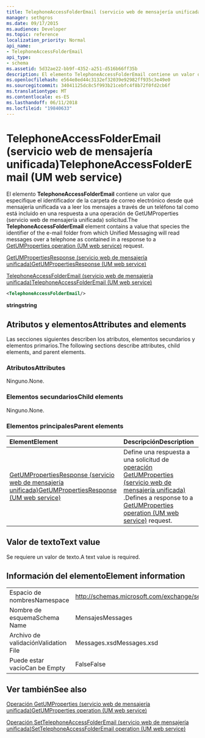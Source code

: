 ```yaml
---
title: TelephoneAccessFolderEmail (servicio web de mensajería unificada)
manager: sethgros
ms.date: 09/17/2015
ms.audience: Developer
ms.topic: reference
localization_priority: Normal
api_name:
- TelephoneAccessFolderEmail
api_type:
- schema
ms.assetid: 5d32ae22-bb9f-4352-a251-d516b66ff35b
description: El elemento TelephoneAccessFolderEmail contiene un valor que especifique el identificador de la carpeta de correo electrónico desde qué mensajería unificada va a leer los mensajes a través de un teléfono tal como está incluido en una respuesta a una solicitud de GetUMProperties operación (servicio web de mensajería unificada).
ms.openlocfilehash: e564e8ed44c3132ef32039e92982ff935c3e49e0
ms.sourcegitcommit: 34041125dc8c5f993b21cebfc4f8b72f0fd2cb6f
ms.translationtype: MT
ms.contentlocale: es-ES
ms.lasthandoff: 06/11/2018
ms.locfileid: "19840633"
---
```

# <a name="telephoneaccessfolderemail-um-web-service"></a><span data-ttu-id="92799-103">TelephoneAccessFolderEmail (servicio web de mensajería unificada)</span><span class="sxs-lookup"><span data-stu-id="92799-103">TelephoneAccessFolderEmail (UM web service)</span></span>

<span data-ttu-id="92799-104">El elemento **TelephoneAccessFolderEmail** contiene un valor que especifique el identificador de la carpeta de correo electrónico desde qué mensajería unificada va a leer los mensajes a través de un teléfono tal como está incluido en una respuesta a una operación de GetUMProperties (servicio web de mensajería unificada) [ ](getumproperties-operation-um-web-service.md)solicitud.</span><span class="sxs-lookup"><span data-stu-id="92799-104">The **TelephoneAccessFolderEmail** element contains a value that species the identifier of the e-mail folder from which Unified Messaging will read messages over a telephone as contained in a response to a [GetUMProperties operation (UM web service)](getumproperties-operation-um-web-service.md) request.</span></span> 
  
[<span data-ttu-id="92799-105">GetUMPropertiesResponse (servicio web de mensajería unificada)</span><span class="sxs-lookup"><span data-stu-id="92799-105">GetUMPropertiesResponse (UM web service)</span></span>](getumpropertiesresponse-um-web-service.md)
  
[<span data-ttu-id="92799-106">TelephoneAccessFolderEmail (servicio web de mensajería unificada)</span><span class="sxs-lookup"><span data-stu-id="92799-106">TelephoneAccessFolderEmail (UM web service)</span></span>](telephoneaccessfolderemail-um-web-service.md)
  
```xml
<TelephoneAccessFolderEmail/>
```

 <span data-ttu-id="92799-107">**string**</span><span class="sxs-lookup"><span data-stu-id="92799-107">**string**</span></span>
## <a name="attributes-and-elements"></a><span data-ttu-id="92799-108">Atributos y elementos</span><span class="sxs-lookup"><span data-stu-id="92799-108">Attributes and elements</span></span>

<span data-ttu-id="92799-109">Las secciones siguientes describen los atributos, elementos secundarios y elementos primarios.</span><span class="sxs-lookup"><span data-stu-id="92799-109">The following sections describe attributes, child elements, and parent elements.</span></span>
  
### <a name="attributes"></a><span data-ttu-id="92799-110">Atributos</span><span class="sxs-lookup"><span data-stu-id="92799-110">Attributes</span></span>

<span data-ttu-id="92799-111">Ninguno.</span><span class="sxs-lookup"><span data-stu-id="92799-111">None.</span></span>
  
### <a name="child-elements"></a><span data-ttu-id="92799-112">Elementos secundarios</span><span class="sxs-lookup"><span data-stu-id="92799-112">Child elements</span></span>

<span data-ttu-id="92799-113">Ninguno.</span><span class="sxs-lookup"><span data-stu-id="92799-113">None.</span></span>
  
### <a name="parent-elements"></a><span data-ttu-id="92799-114">Elementos principales</span><span class="sxs-lookup"><span data-stu-id="92799-114">Parent elements</span></span>

|<span data-ttu-id="92799-115">**Element**</span><span class="sxs-lookup"><span data-stu-id="92799-115">**Element**</span></span>|<span data-ttu-id="92799-116">**Descripción**</span><span class="sxs-lookup"><span data-stu-id="92799-116">**Description**</span></span>|
|:-----|:-----|
|[<span data-ttu-id="92799-117">GetUMPropertiesResponse (servicio web de mensajería unificada)</span><span class="sxs-lookup"><span data-stu-id="92799-117">GetUMPropertiesResponse (UM web service)</span></span>](getumpropertiesresponse-um-web-service.md) <br/> |<span data-ttu-id="92799-118">Define una respuesta a una solicitud de [operación GetUMProperties (servicio web de mensajería unificada)](getumproperties-operation-um-web-service.md) .</span><span class="sxs-lookup"><span data-stu-id="92799-118">Defines a response to a [GetUMProperties operation (UM web service)](getumproperties-operation-um-web-service.md) request.</span></span>  <br/> |
   
## <a name="text-value"></a><span data-ttu-id="92799-119">Valor de texto</span><span class="sxs-lookup"><span data-stu-id="92799-119">Text value</span></span>

<span data-ttu-id="92799-120">Se requiere un valor de texto.</span><span class="sxs-lookup"><span data-stu-id="92799-120">A text value is required.</span></span>
  
## <a name="element-information"></a><span data-ttu-id="92799-121">Información del elemento</span><span class="sxs-lookup"><span data-stu-id="92799-121">Element information</span></span>

|||
|:-----|:-----|
|<span data-ttu-id="92799-122">Espacio de nombres</span><span class="sxs-lookup"><span data-stu-id="92799-122">Namespace</span></span>  <br/> |http://schemas.microsoft.com/exchange/services/2006/messages  <br/> |
|<span data-ttu-id="92799-123">Nombre de esquema</span><span class="sxs-lookup"><span data-stu-id="92799-123">Schema Name</span></span>  <br/> |<span data-ttu-id="92799-124">Mensajes</span><span class="sxs-lookup"><span data-stu-id="92799-124">Messages</span></span>  <br/> |
|<span data-ttu-id="92799-125">Archivo de validación</span><span class="sxs-lookup"><span data-stu-id="92799-125">Validation File</span></span>  <br/> |<span data-ttu-id="92799-126">Messages.xsd</span><span class="sxs-lookup"><span data-stu-id="92799-126">Messages.xsd</span></span>  <br/> |
|<span data-ttu-id="92799-127">Puede estar vacío</span><span class="sxs-lookup"><span data-stu-id="92799-127">Can be Empty</span></span>  <br/> |<span data-ttu-id="92799-128">False</span><span class="sxs-lookup"><span data-stu-id="92799-128">False</span></span>  <br/> |
   
## <a name="see-also"></a><span data-ttu-id="92799-129">Ver también</span><span class="sxs-lookup"><span data-stu-id="92799-129">See also</span></span>



[<span data-ttu-id="92799-130">Operación GetUMProperties (servicio web de mensajería unificada)</span><span class="sxs-lookup"><span data-stu-id="92799-130">GetUMProperties operation (UM web service)</span></span>](getumproperties-operation-um-web-service.md)
  
[<span data-ttu-id="92799-131">Operación SetTelephoneAccessFolderEmail (servicio web de mensajería unificada)</span><span class="sxs-lookup"><span data-stu-id="92799-131">SetTelephoneAccessFolderEmail operation (UM web service)</span></span>](settelephoneaccessfolderemail-operation-um-web-service.md)


